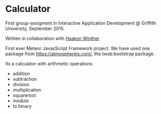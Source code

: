 # Calculator
First group-assigment in Interactive Application Development @ Griffith University, September 2015.

Written in collaboration with [Haakon Winther](https://github.com/HaakonW)

First ever Meteor JavasScript Framework project. We have used one package from https://atmospherejs.com/, the twsb:bootstrap package.  <br>

Its a calculator with arithmetic operations
* addition
* subtraction
* division
* multiplication
* squareroot
* modulo
* to binary



